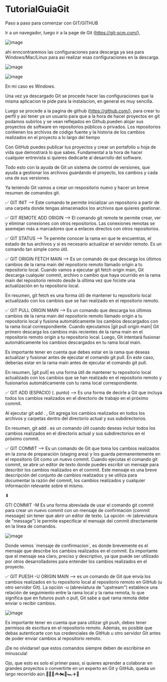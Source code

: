 # TutorialGuiaGit

Paso a paso para comenzar con GIT/GITHUB

Ir a un navegador, luego ir a la page de Git (https://git-scm.com/),



![image](https://user-images.githubusercontent.com/125577159/220125061-fafd1503-ec49-426e-a5cf-cd708c1ee579.png)



ahi enncontraremos las configuraciones para descarga ya sea para Windows/Mac/Linux para asi realizar esas configuraciones en la descarga.

![image](https://user-images.githubusercontent.com/125577159/220125402-316026b3-a5eb-4328-be03-b36c5f22d9ab.png)



![image](https://user-images.githubusercontent.com/125577159/220125466-9def643e-adc6-4178-97a9-c2c135676918.png)


En mi caso es Windows.

Una vez ya descargado Git se procede hacer las configuraciones que la misma aplicacion te pide para la instalacion, en general es muy sencilla.

Luego se procede a la pagina de github  (https://github.com/), para crear tu perfil y asi tener ya un usuario para que a la hora de hacer proyectos en git podamos subirlos y se vean reflejados en Github.pueden alojar sus proyectos de software en repositorios públicos o privados. Los repositorios contienen los archivos de código fuente y la historia de los cambios realizados en el proyecto a lo largo del tiempo


Con GitHub puedes publicar tus proyectos y crear un portafolio u hoja de vida que demostrará lo que sabes. Fundamental a la hora de hacer cualquier entrevista si quieres dedicarte al desarrollo del software.

Todo esto con la ayuda de Git un sistema de control de versiones, que ayuda a gestionar los archivos guardando el proyecto, los cambios y cada una de sus versiones.

Ya teniendo Git vamos a crear un respositorio nuevo y hacer un breve resumen de comandos git.

✅ GIT INIT --> Este comando te permite inicializar un repositorio a partir de una carpeta donde tengas almacenados los archivos que quieres gestionar.

✅ GIT REMOTE ADD ORIGIN --> El comando git remote te permite crear, ver y eliminar conexiones con otros repositorios. Las conexiones remotas se asemejan más a marcadores que a enlaces directos con otros repositorios.

✅ GIT STATUS --> Te permite conocer la rama en que te encuentras, el estado de tus archivos y si es necesario actualizar el servidor remoto. Es un comando tan simple como útil.

✅ GIT ORIGIN FETCH MAIN --> Es un comando de que descarga los últimos cambios de la rama main del repositorio remoto llamado origin a tu repositorio local.
Cuando vamos a ejecutar git fetch origin main, Git descarga cualquier commit, archivo o cambio que haya ocurrido en la rama main del repositorio remoto desde la última vez que hiciste una actualización en tu repositorio local.

En resumen, git fetch es una forma útil de mantener tu repositorio local actualizado con los cambios que se han realizado en el repositorio remoto.

✅ GIT PULL ORIGIN MAIN --> Es un comando que descarga los últimos cambios de la rama main del repositorio remoto llamado origin a tu repositorio local y fusiona automáticamente los cambios descargados con la rama local correspondiente.
Cuando ejecutamos |git pull origin main|  Git primero descarga los cambios más recientes de la rama main en el repositorio remoto origin a tu repositorio local. Luego, Git intentará fusionar automáticamente los cambios descargados en tu rama local main.

Es importante tener en cuenta que debes estar en la rama que deseas actualizar y fusionar antes de ejecutar el comando git pull. En este caso, deberías estar en la rama main antes de ejecutar el comando git pull.

En resumen, |git pull| es una forma útil de mantener tu repositorio local actualizado con los cambios que se han realizado en el repositorio remoto y fusionarlos automáticamente con tu rama local correspondiente.

✅ GIT ADD (ESPACIO) (. punto) -->  Es una forma de decirle a Git que incluya todos los cambios realizados en el directorio de trabajo en el próximo commit.

Al ejecutar git add . , Git agrega los cambios realizados en todos los archivos y carpetas dentro del directorio actual y sus subdirectorios.

En resumen, git add . es un comando útil cuando deseas incluir todos los cambios realizados en el directorio actual y sus subdirectorios en el próximo commit.

✅ GIT COMMIT --> Es un comando de Git que toma los cambios realizados en la zona de preparación (staging area) y los guarda permanentemente en el repositorio Git como un nuevo commit.
Cuando ejecutas el comando git commit, se abre un editor de texto donde puedes escribir un mensaje para describir los cambios realizados en el commit. Este mensaje es una breve descripción del conjunto de cambios realizados y se utiliza para documentar la razón del commit, los cambios realizados y cualquier información relevante sobre el mismo.

⬇

GTI COMMIT -M Es una forma abreviada de usar el comando git commit para crear un nuevo commit con un mensaje de confirmación (commit message) sin tener que abrir un editor de texto. La opción -m (abreviatura de "message") le permite especificar el mensaje del commit directamente en la línea de comandos.


![image](https://user-images.githubusercontent.com/125577159/220134625-b4a199d5-67bb-46f7-8252-25598c7546dd.png)

Donde vemos ´mensaje de confirmacion´, es donde brevemente es el mensaje que describe los cambios realizados en el commit. Es importante que el mensaje sea claro, preciso y descriptivo, ya que puede ser utilizado por otros desarrolladores para entender los cambios realizados en el proyecto.


✅ GIT PUESH -U ORIGIN MAIN --> es un comando de Git que envía los cambios realizados en tu repositorio local al repositorio remoto en GitHub (u otro servidor Git). La opción -u (abreviatura de "upstream") establece una relación de seguimiento entre la rama local y la rama remota, lo que significa que en futuros push o pull, Git sabe a qué rama remota debe enviar o recibir cambios.

![image](https://user-images.githubusercontent.com/125577159/220134872-c0a91732-558e-4ef1-8c63-3876a8b5c722.png)

Es importante tener en cuenta que para utilizar git push, debes tener permisos de escritura en el repositorio remoto. Además, es posible que debas autenticarte con tus credenciales de GitHub u otro servidor Git antes de poder enviar cambios al repositorio remoto.


¡De no olvidarse! que estos comandos siempre deben de escribirse en minuscula!


Ojo, que esto es solo el primer paso, si quieres aprender a colaborar en grandes proyectos o convertirte en un experto en Git y GitHub, queda un largo recorrido aún.🧍🏻‍♂️🚲🏍🚗🏎✈🚀

